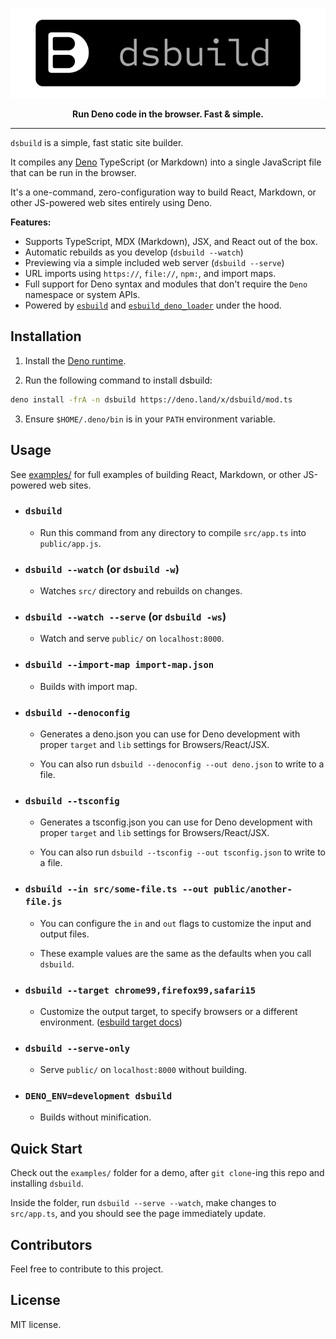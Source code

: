 <p align="center"><a href="https://github.com/mattvr/dsbuild">
<img src="/dsbuild.svg" ></a></p>
<p align="center"><strong>Run Deno code in the browser. Fast & simple.</strong></p>

---

`dsbuild` is a simple, fast static site builder.

It compiles any [Deno](https://deno.land/) TypeScript (or Markdown) into a
single JavaScript file that can be run in the browser.

It's a one-command, zero-configuration way to build React, Markdown, or other
JS-powered web sites entirely using Deno.

**Features:**

- Supports TypeScript, MDX (Markdown), JSX, and React out of the box.
- Automatic rebuilds as you develop (`dsbuild --watch`)
- Previewing via a simple included web server (`dsbuild --serve`)
- URL imports using `https://`, `file://`, `npm:`, and import maps.
- Full support for Deno syntax and modules that don't require the `Deno`
  namespace or system APIs.
- Powered by [`esbuild`](https://esbuild.github.io/) and
  [`esbuild_deno_loader`](https://github.com/lucacasonato/esbuild_deno_loader)
  under the hood.

## Installation

1. Install the
   [Deno runtime](https://deno.land/manual/getting_started/installation).

2. Run the following command to install dsbuild:

```sh
deno install -frA -n dsbuild https://deno.land/x/dsbuild/mod.ts
```

3. Ensure `$HOME/.deno/bin` is in your `PATH` environment variable.

## Usage

See [examples/](examples/) for full examples of building React, Markdown, or
other JS-powered web sites.

- ### `dsbuild`

  - Run this command from any directory to compile `src/app.ts` into
    `public/app.js`.

- ### `dsbuild --watch` (or `dsbuild -w`)

  - Watches `src/` directory and rebuilds on changes.

- ### `dsbuild --watch --serve` (or `dsbuild -ws`)

  - Watch and serve `public/` on `localhost:8000`.

- ### `dsbuild --import-map import-map.json`

  - Builds with import map.

- ### `dsbuild --denoconfig`

  - Generates a deno.json you can use for Deno development with proper `target`
    and `lib` settings for Browsers/React/JSX.

  - You can also run `dsbuild --denoconfig --out deno.json` to write to a
    file.

- ### `dsbuild --tsconfig`

  - Generates a tsconfig.json you can use for Deno development with proper
    `target` and `lib` settings for Browsers/React/JSX.

  - You can also run `dsbuild --tsconfig --out tsconfig.json` to write to a
    file.

- ### `dsbuild --in src/some-file.ts --out public/another-file.js`

  - You can configure the `in` and `out` flags to customize the input and output
    files.
    
  - These example values are the same as the defaults when you call `dsbuild`.

- ### `dsbuild --target chrome99,firefox99,safari15`

  - Customize the output target, to specify browsers or a different environment.
    ([esbuild target docs](https://esbuild.github.io/api/#target))

- ### `dsbuild --serve-only`

  - Serve `public/` on `localhost:8000` without building.

- ### `DENO_ENV=development dsbuild`

  - Builds without minification.

## Quick Start

Check out the `examples/` folder for a demo, after `git clone`-ing this repo and
installing `dsbuild`.

Inside the folder, run `dsbuild --serve --watch`, make changes to `src/app.ts`,
and you should see the page immediately update.

## Contributors

Feel free to contribute to this project.

## License

MIT license.
